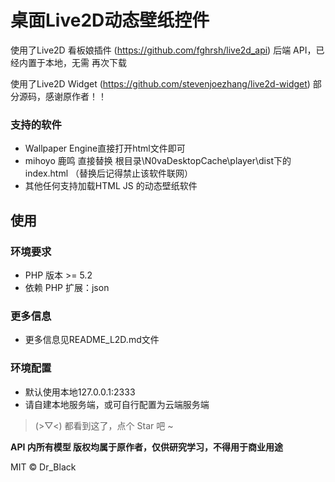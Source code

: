 # 桌面Live2D动态壁纸控件

使用了Live2D 看板娘插件 (https://github.com/fghrsh/live2d_api) 后端 API，已经内置于本地，无需
再次下载

使用了Live2D Widget (https://github.com/stevenjoezhang/live2d-widget) 部分源码，感谢原作者！！

### 支持的软件

- Wallpaper Engine直接打开html文件即可
- mihoyo 鹿鸣 直接替换 根目录\N0vaDesktopCache\player\dist下的index.html （替换后记得禁止该软件联网）
- 其他任何支持加载HTML JS 的动态壁纸软件

## 使用

### 环境要求
- PHP 版本 >= 5.2
- 依赖 PHP 扩展：json

### 更多信息
- 更多信息见README_L2D.md文件

### 环境配置
- 默认使用本地127.0.0.1:2333
- 请自建本地服务端，或可自行配置为云端服务端

> (>▽<) 都看到这了，点个 Star 吧 ~

**API 内所有模型 版权均属于原作者，仅供研究学习，不得用于商业用途**  

MIT © Dr_Black

